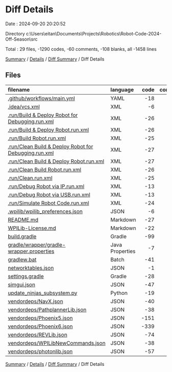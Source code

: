 # Diff Details

Date : 2024-09-20 20:20:52

Directory c:\\Users\\eitan\\Documents\\Projects\\Robotics\\Robot-Code-2024-Off-Season\\src

Total : 29 files, -1290 codes, -60 comments, -108 blanks, all -1458 lines

[Summary](results.md) / [Details](details.md) / [Diff Summary](diff.md) / Diff Details

## Files

| filename                                                                                                                    | language        | code | comment | blank | total |
|:----------------------------------------------------------------------------------------------------------------------------|:----------------|-----:|--------:|------:|------:|
| [.github/workflows/main.yml](/.github/workflows/main.yml)                                                                   | YAML            |  -18 |       0 |    -8 |   -26 |
| [.idea/vcs.xml](/.idea/vcs.xml)                                                                                             | XML             |   -6 |       0 |    -1 |    -7 |
| [.run/Build & Deploy Robot for Debugging.run.xml](/.run/Build%20&%20Deploy%20Robot%20for%20Debugging.run.xml)               | XML             |  -26 |       0 |    -1 |   -27 |
| [.run/Build & Deploy Robot.run.xml](/.run/Build%20&%20Deploy%20Robot.run.xml)                                               | XML             |  -26 |       0 |    -1 |   -27 |
| [.run/Build Robot.run.xml](/.run/Build%20Robot.run.xml)                                                                     | XML             |  -25 |       0 |    -1 |   -26 |
| [.run/Clean Build & Deploy Robot for Debugging.run.xml](/.run/Clean%20Build%20&%20Deploy%20Robot%20for%20Debugging.run.xml) | XML             |  -27 |       0 |    -1 |   -28 |
| [.run/Clean Build & Deploy Robot.run.xml](/.run/Clean%20Build%20&%20Deploy%20Robot.run.xml)                                 | XML             |  -27 |       0 |    -1 |   -28 |
| [.run/Clean Build Robot.run.xml](/.run/Clean%20Build%20Robot.run.xml)                                                       | XML             |  -26 |       0 |    -1 |   -27 |
| [.run/Clean.run.xml](/.run/Clean.run.xml)                                                                                   | XML             |  -25 |       0 |    -1 |   -26 |
| [.run/Debug Robot via IP.run.xml](/.run/Debug%20Robot%20via%20IP.run.xml)                                                   | XML             |  -13 |       0 |    -1 |   -14 |
| [.run/Debug Robot via USB.run.xml](/.run/Debug%20Robot%20via%20USB.run.xml)                                                 | XML             |  -13 |       0 |    -1 |   -14 |
| [.run/Simulate Robot Code.run.xml](/.run/Simulate%20Robot%20Code.run.xml)                                                   | XML             |  -24 |       0 |     0 |   -24 |
| [.wpilib/wpilib_preferences.json](/.wpilib/wpilib_preferences.json)                                                         | JSON            |   -6 |       0 |     0 |    -6 |
| [README.md](/README.md)                                                                                                     | Markdown        |  -27 |       0 |   -20 |   -47 |
| [WPILib-License.md](/WPILib-License.md)                                                                                     | Markdown        |  -22 |       0 |    -3 |   -25 |
| [build.gradle](/build.gradle)                                                                                               | Gradle          |  -99 |     -20 |   -27 |  -146 |
| [gradle/wrapper/gradle-wrapper.properties](/gradle/wrapper/gradle-wrapper.properties)                                       | Java Properties |   -7 |       0 |    -1 |    -8 |
| [gradlew.bat](/gradlew.bat)                                                                                                 | Batch           |  -41 |     -30 |   -22 |   -93 |
| [networktables.json](/networktables.json)                                                                                   | JSON            |   -1 |       0 |    -1 |    -2 |
| [settings.gradle](/settings.gradle)                                                                                         | Gradle          |  -28 |       0 |    -3 |   -31 |
| [simgui.json](/simgui.json)                                                                                                 | JSON            |  -47 |       0 |    -1 |   -48 |
| [update_ninjas_subsystem.py](/update_ninjas_subsystem.py)                                                                   | Python          |  -19 |     -10 |   -11 |   -40 |
| [vendordeps/NavX.json](/vendordeps/NavX.json)                                                                               | JSON            |  -40 |       0 |     0 |   -40 |
| [vendordeps/PathplannerLib.json](/vendordeps/PathplannerLib.json)                                                           | JSON            |  -38 |       0 |     0 |   -38 |
| [vendordeps/Phoenix5.json](/vendordeps/Phoenix5.json)                                                                       | JSON            | -151 |       0 |     0 |  -151 |
| [vendordeps/Phoenix6.json](/vendordeps/Phoenix6.json)                                                                       | JSON            | -339 |       0 |     0 |  -339 |
| [vendordeps/REVLib.json](/vendordeps/REVLib.json)                                                                           | JSON            |  -74 |       0 |     0 |   -74 |
| [vendordeps/WPILibNewCommands.json](/vendordeps/WPILibNewCommands.json)                                                     | JSON            |  -38 |       0 |    -1 |   -39 |
| [vendordeps/photonlib.json](/vendordeps/photonlib.json)                                                                     | JSON            |  -57 |       0 |     0 |   -57 |

[Summary](results.md) / [Details](details.md) / [Diff Summary](diff.md) / Diff Details
